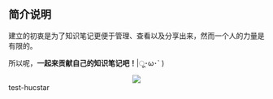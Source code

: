 ## 简介说明

建立的初衷是为了知识笔记更便于管理、查看以及分享出来，然而一个人的力量是有限的。

所以呢，**一起来贡献自己的知识笔记吧！**|ू･ω･` )

<div align="center"><img src="/images/xiaomai.gif"></div>
test-hucstar
